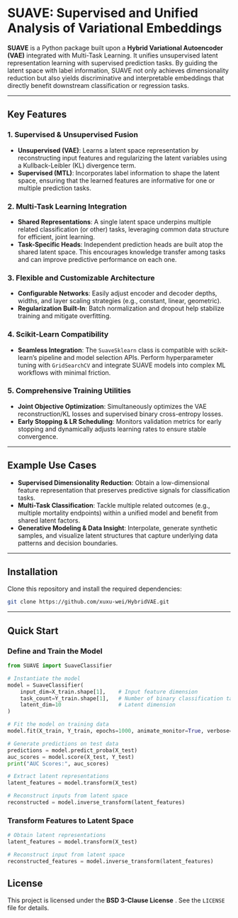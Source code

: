 # SUAVE: Supervised and Unified Analysis of Variational Embeddings

**SUAVE** is a Python package built upon a **Hybrid Variational Autoencoder (VAE)** integrated with Multi-Task Learning. It unifies unsupervised latent representation learning with supervised prediction tasks. By guiding the latent space with label information, SUAVE not only achieves dimensionality reduction but also yields discriminative and interpretable embeddings that directly benefit downstream classification or regression tasks.

---

## Key Features

### 1. Supervised & Unsupervised Fusion
- **Unsupervised (VAE)**: Learns a latent space representation by reconstructing input features and regularizing the latent variables using a Kullback-Leibler (KL) divergence term.  
- **Supervised (MTL)**: Incorporates label information to shape the latent space, ensuring that the learned features are informative for one or multiple prediction tasks.

### 2. Multi-Task Learning Integration
- **Shared Representations**: A single latent space underpins multiple related classification (or other) tasks, leveraging common data structure for efficient, joint learning.  
- **Task-Specific Heads**: Independent prediction heads are built atop the shared latent space. This encourages knowledge transfer among tasks and can improve predictive performance on each one.

### 3. Flexible and Customizable Architecture
- **Configurable Networks**: Easily adjust encoder and decoder depths, widths, and layer scaling strategies (e.g., constant, linear, geometric).  
- **Regularization Built-In**: Batch normalization and dropout help stabilize training and mitigate overfitting.

### 4. Scikit-Learn Compatibility
- **Seamless Integration**: The `SuaveSklearn` class is compatible with scikit-learn’s pipeline and model selection APIs. Perform hyperparameter tuning with `GridSearchCV` and integrate SUAVE models into complex ML workflows with minimal friction.

### 5. Comprehensive Training Utilities
- **Joint Objective Optimization**: Simultaneously optimizes the VAE reconstruction/KL losses and supervised binary cross-entropy losses.  
- **Early Stopping & LR Scheduling**: Monitors validation metrics for early stopping and dynamically adjusts learning rates to ensure stable convergence.

---

## Example Use Cases

- **Supervised Dimensionality Reduction**: Obtain a low-dimensional feature representation that preserves predictive signals for classification tasks.  
- **Multi-Task Classification**: Tackle multiple related outcomes (e.g., multiple mortality endpoints) within a unified model and benefit from shared latent factors.  
- **Generative Modeling & Data Insight**: Interpolate, generate synthetic samples, and visualize latent structures that capture underlying data patterns and decision boundaries.

---

## Installation

Clone this repository and install the required dependencies:
```bash
git clone https://github.com/xuxu-wei/HybridVAE.git
```

---

## Quick Start

### Define and Train the Model
```python
from SUAVE import SuaveClassifier

# Instantiate the model
model = SuaveClassifier(
    input_dim=X_train.shape[1],    # Input feature dimension
    task_count=Y_train.shape[1],   # Number of binary classification tasks
    latent_dim=10                  # Latent dimension
)

# Fit the model on training data
model.fit(X_train, Y_train, epochs=1000, animate_monitor=True, verbose=1)

# Generate predictions on test data
predictions = model.predict_proba(X_test)
auc_scores = model.score(X_test, Y_test)
print("AUC Scores:", auc_scores)

# Extract latent representations
latent_features = model.transform(X_test)

# Reconstruct inputs from latent space
reconstructed = model.inverse_transform(latent_features)
```

### Transform Features to Latent Space
```python
# Obtain latent representations
latent_features = model.transform(X_test)

# Reconstruct input from latent space
reconstructed_features = model.inverse_transform(latent_features)
```


## License

This project is licensed under the **BSD 3-Clause License** . See the `LICENSE` file for details.


